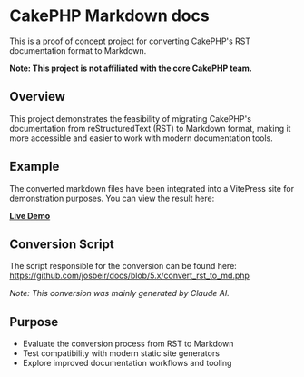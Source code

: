 # CakePHP Markdown docs

This is a proof of concept project for converting CakePHP's RST documentation format to Markdown.

**Note: This project is not affiliated with the core CakePHP team.**

## Overview

This project demonstrates the feasibility of migrating CakePHP's documentation from reStructuredText (RST) to Markdown format, making it more accessible and easier to work with modern documentation tools.

## Example

The converted markdown files have been integrated into a VitePress site for demonstration purposes. You can view the result here:

**[Live Demo](https://jaspersmet.be/cakephp-docs-md/)**

## Conversion Script

The script responsible for the conversion can be found here: https://github.com/josbeir/docs/blob/5.x/convert_rst_to_md.php

*Note: This conversion was mainly generated by Claude AI.*

## Purpose

- Evaluate the conversion process from RST to Markdown
- Test compatibility with modern static site generators
- Explore improved documentation workflows and tooling